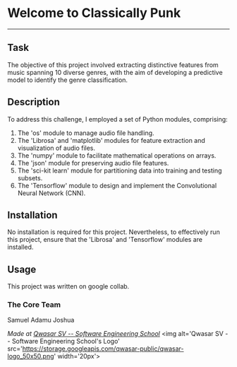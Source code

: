 # Welcome to Classically Punk
***

## Task
The objective of this project involved extracting distinctive features from music spanning 10 diverse genres, with the aim of developing a predictive model to identify the genre classification.

## Description
To address this challenge, I employed a set of Python modules, comprising:

1. The 'os' module to manage audio file handling.
2. The 'Librosa' and 'matplotlib' modules for feature extraction and visualization of audio files.
3. The 'numpy' module to facilitate mathematical operations on arrays.
4. The 'json' module for preserving audio file features.
5. The 'sci-kit learn' module for partitioning data into training and testing subsets.
6. The 'Tensorflow' module to design and implement the Convolutional Neural Network (CNN).

## Installation
No installation is required for this project. Nevertheless, to effectively run this project, ensure that the 'Librosa' and 'Tensorflow' modules are installed.

## Usage
This project was written on google collab. 


### The Core Team
Samuel Adamu Joshua

<span><i>Made at <a href='https://qwasar.io'>Qwasar SV -- Software Engineering School</a></i></span>
<span><img alt='Qwasar SV -- Software Engineering School's Logo' src='https://storage.googleapis.com/qwasar-public/qwasar-logo_50x50.png' width='20px'></span>
